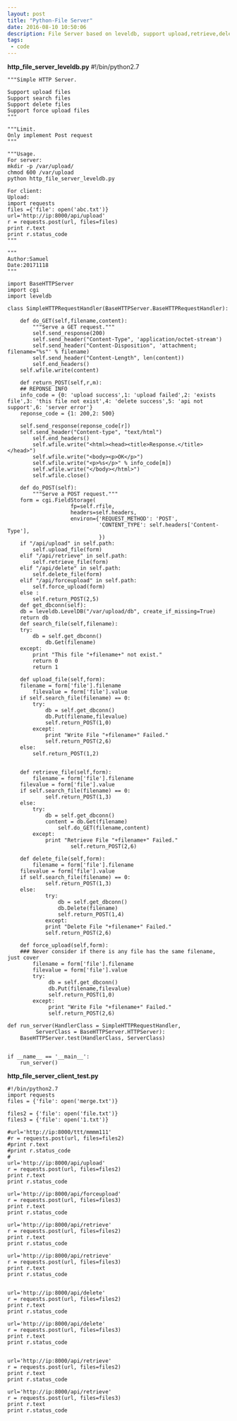 ```yaml
---
layout: post
title: "Python-File Server"
date: 2016-08-10 10:50:06
description: File Server based on leveldb, support upload,retrieve,delete file
tags: 
 - code
---
```


**http_file_server_leveldb.py**
    #!/bin/python2.7
    
    """Simple HTTP Server.

    Support upload files
    Support search files
    Support delete files
    Support force upload files
    """
    
    """Limit.
    Only implement Post request
    """
    
    """Usage.
    For server:
    mkdir -p /var/upload/
    chmod 600 /var/upload
    python http_file_server_leveldb.py
    
    For client:
    Upload:
    import requests
    files ={'file': open('abc.txt')}
    url='http://ip:8000/api/upload'
    r = requests.post(url, files=files)
    print r.text
    print r.status_code
    """
    
    """
    Author:Samuel 
    Date:20171118
    """
    
    import BaseHTTPServer
    import cgi
    import leveldb
    
    class SimpleHTTPRequestHandler(BaseHTTPServer.BaseHTTPRequestHandler):
        
        def do_GET(self,filename,content):
            """Serve a GET request."""
            self.send_response(200)
            self.send_header("Content-Type", 'application/octet-stream')
            self.send_header("Content-Disposition", 'attachment; filename="%s"' % filename)
            self.send_header("Content-Length", len(content))
            self.end_headers()
    	self.wfile.write(content)
    
        def return_POST(self,r,m):
    	## REPONSE INFO
    	info_code = {0: 'upload success',1: 'upload failed',2: 'exists file',3: 'this file not exist',4: 'delete success',5: 'api not support',6: 'server error'}
    	reponse_code = {1: 200,2: 500}
            
    	self.send_response(reponse_code[r])
    	self.send_header("Content-type", "text/html")
            self.end_headers()
            self.wfile.write("<html><head><title>Response.</title></head>")
            self.wfile.write("<body><p>OK</p>")
            self.wfile.write("<p>%s</p>" % info_code[m])
            self.wfile.write("</body></html>")
            self.wfile.close()
    
        def do_POST(self):
            """Serve a POST request."""
    	form = cgi.FieldStorage(
                        fp=self.rfile,
                        headers=self.headers,
                        environ={'REQUEST_METHOD': 'POST',
                                 'CONTENT_TYPE': self.headers['Content-Type'],
                                 })
    	if "/api/upload" in self.path:
    		self.upload_file(form)
    	elif "/api/retrieve" in self.path:
    		self.retrieve_file(form)
    	elif "/api/delete" in self.path:
    		self.delete_file(form)
    	elif "/api/forceupload" in self.path:
    		self.force_upload(form)
    	else :
    		self.return_POST(2,5)
        def get_dbconn(self):
    	db = leveldb.LevelDB("/var/upload/db", create_if_missing=True)
    	return db
        def search_file(self,filename):
    	try:
    		db = self.get_dbconn()
            	db.Get(filename)
    	except:
    		print "This file "+filename+" not exist."
    		return 0
            return 1
    	
        def upload_file(self,form):
    	filename = form['file'].filename
            filevalue = form['file'].value
    	if self.search_file(filename) == 0:
    		try:
    			db = self.get_dbconn()
    			db.Put(filename,filevalue)
    			self.return_POST(1,0)
    		except:
    			print "Write File "+filename+" Failed."
    			self.return_POST(2,6)
    	else:
    		self.return_POST(1,2)
    
    
        def retrieve_file(self,form):
            filename = form['file'].filename
    	filevalue = form['file'].value
    	if self.search_file(filename) == 0:
    		    self.return_POST(1,3)
    	else:
    		try:
    		    db = self.get_dbconn()
    		    content = db.Get(filename)
    	            self.do_GET(filename,content)		
    		except:
    		    print "Retrieve File "+filename+" Failed."
                        self.return_POST(2,6)
    
        def delete_file(self,form):
            filename = form['file'].filename
    	filevalue = form['file'].value
    	if self.search_file(filename) == 0:
    		    self.return_POST(1,3)
    	else:
    		    try:
    		    	db = self.get_dbconn()
    		    	db.Delete(filename)
    		    	self.return_POST(1,4)
    		    except:
    			print "Delete File "+filename+" Failed."
    			self.return_POST(2,6)
    
        def force_upload(self,form):
    	### Never consider if there is any file has the same filename, just cover
            filename = form['file'].filename
            filevalue = form['file'].value
            try:
                 db = self.get_dbconn()
                 db.Put(filename,filevalue)
                 self.return_POST(1,0)
            except:
                 print "Write File "+filename+" Failed."
                 self.return_POST(2,6)
    
    def run_server(HandlerClass = SimpleHTTPRequestHandler,
             ServerClass = BaseHTTPServer.HTTPServer):
        BaseHTTPServer.test(HandlerClass, ServerClass)
    
    
    if __name__ == '__main__':
        run_server()


**http_file_server_client_test.py**

    #!/bin/python2.7
    import requests
    files = {'file': open('merge.txt')}
    
    files2 = {'file': open('file.txt')}
    files3 = {'file': open('1.txt')}

    #url='http://ip:8000/ttt/mmmm111'
    #r = requests.post(url, files=files2)
    #print r.text
    #print r.status_code
    #
    url='http://ip:8000/api/upload'
    r = requests.post(url, files=files2)
    print r.text
    print r.status_code
    
    url='http://ip:8000/api/forceupload'
    r = requests.post(url, files=files3)
    print r.text
    print r.status_code
    
    url='http://ip:8000/api/retrieve'
    r = requests.post(url, files=files2)
    print r.text
    print r.status_code
    
    url='http://ip:8000/api/retrieve'
    r = requests.post(url, files=files3)
    print r.text
    print r.status_code
    
    
    url='http://ip:8000/api/delete'
    r = requests.post(url, files=files2)
    print r.text
    print r.status_code
    
    url='http://ip:8000/api/delete'
    r = requests.post(url, files=files3)
    print r.text
    print r.status_code
    
    
    url='http://ip:8000/api/retrieve'
    r = requests.post(url, files=files2)
    print r.text
    print r.status_code
    
    url='http://ip:8000/api/retrieve'
    r = requests.post(url, files=files3)
    print r.text
    print r.status_code
